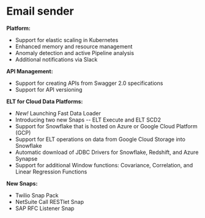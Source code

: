 # Email sender

**Platform:**

* Support for elastic scaling in Kubernetes
* Enhanced memory and resource management
* Anomaly detection and active Pipeline analysis
* Additional notifications via Slack

**API Management:**

* Support for creating APIs from Swagger 2.0 specifications
* Support for API versioning 

**ELT for Cloud Data Platforms:**

* _New!_ Launching Fast Data Loader
* Introducing two new Snaps -- ELT Execute and ELT SCD2
* Support for Snowflake that is hosted on Azure or Google Cloud Platform \(GCP\)
* Support for ELT operations on data from Google Cloud Storage into Snowflake
* Automatic download of JDBC Drivers for Snowflake, Redshift, and Azure Synapse 
* Support for additional Window functions: Covariance, Correlation, and Linear Regression Functions

**New Snaps:**

* Twilio Snap Pack
* NetSuite Call RESTlet Snap
* SAP RFC Listener Snap

